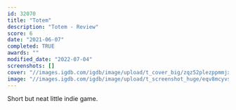 ```yaml
---
id: 32070
title: "Totem"
description: "Totem - Review"
score: 6
date: "2021-06-07"
completed: TRUE
awards: ""
modified_date: "2022-07-04"
screenshots: []
cover: "//images.igdb.com/igdb/image/upload/t_cover_big/zqz52plezppmmjxx8nkm.jpg"
image: "//images.igdb.com/igdb/image/upload/t_screenshot_huge/eqv8mcyvsjdwgys8fzaw.jpg"
---
```

Short but neat little indie game.